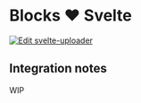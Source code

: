 # Blocks ❤️ Svelte

[![Edit svelte-uploader](https://codesandbox.io/static/img/play-codesandbox.svg)](https://codesandbox.io/s/github/uploadcare/blocks-examples/tree/main/examples/svelte-uploader/)

## Integration notes

WIP
